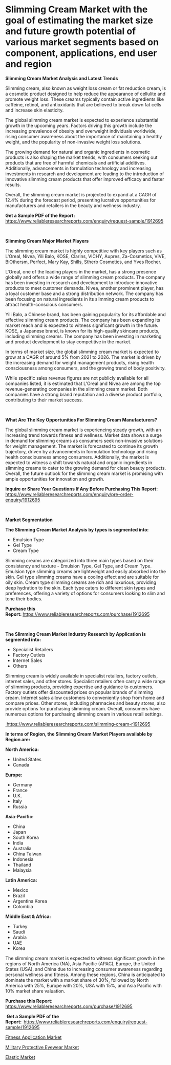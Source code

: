 <p><h1>Slimming Cream Market with the goal of estimating the market size and future growth potential of various market segments based on component, applications, end user and region</h1></p><p><strong>Slimming Cream Market Analysis and Latest Trends</strong></p>
<p><p>Slimming cream, also known as weight loss cream or fat reduction cream, is a cosmetic product designed to help reduce the appearance of cellulite and promote weight loss. These creams typically contain active ingredients like caffeine, retinol, and antioxidants that are believed to break down fat cells and increase skin elasticity.</p><p>The global slimming cream market is expected to experience substantial growth in the upcoming years. Factors driving this growth include the increasing prevalence of obesity and overweight individuals worldwide, rising consumer awareness about the importance of maintaining a healthy weight, and the popularity of non-invasive weight loss solutions.</p><p>The growing demand for natural and organic ingredients in cosmetic products is also shaping the market trends, with consumers seeking out products that are free of harmful chemicals and artificial additives. Additionally, advancements in formulation technology and increasing investments in research and development are leading to the introduction of innovative slimming cream products that offer improved efficacy and faster results.</p><p>Overall, the slimming cream market is projected to expand at a CAGR of 12.4% during the forecast period, presenting lucrative opportunities for manufacturers and retailers in the beauty and wellness industry.</p></p>
<p><strong>Get a Sample PDF of the Report:&nbsp;</strong> <a href="https://www.reliableresearchreports.com/enquiry/request-sample/1912695">https://www.reliableresearchreports.com/enquiry/request-sample/1912695</a></p>
<p>&nbsp;</p>
<p><strong>Slimming Cream Major Market Players</strong></p>
<p><p>The slimming cream market is highly competitive with key players such as L'Oreal, Nivea, Yili Balo, KOSE, Clarins, VICHY, Aupres, Za-Cosmetics, VIVE, BiOthersm, Perfect, Mary Kay, Shills, Stherb Cosmetics, and Yves Rocher. </p><p>L'Oreal, one of the leading players in the market, has a strong presence globally and offers a wide range of slimming cream products. The company has been investing in research and development to introduce innovative products to meet customer demands. Nivea, another prominent player, has a loyal customer base and a strong distribution network. The company has been focusing on natural ingredients in its slimming cream products to attract health-conscious consumers.</p><p>Yili Balo, a Chinese brand, has been gaining popularity for its affordable and effective slimming cream products. The company has been expanding its market reach and is expected to witness significant growth in the future. KOSE, a Japanese brand, is known for its high-quality skincare products, including slimming creams. The company has been investing in marketing and product development to stay competitive in the market.</p><p>In terms of market size, the global slimming cream market is expected to grow at a CAGR of around 5% from 2021 to 2026. The market is driven by the increasing demand for weight management products, rising health consciousness among consumers, and the growing trend of body positivity.</p><p>While specific sales revenue figures are not publicly available for all companies listed, it is estimated that L'Oreal and Nivea are among the top revenue-generating companies in the slimming cream market. Both companies have a strong brand reputation and a diverse product portfolio, contributing to their market success.</p></p>
<p>&nbsp;</p>
<p><strong>What Are The Key Opportunities For Slimming Cream Manufacturers?</strong></p>
<p><p>The global slimming cream market is experiencing steady growth, with an increasing trend towards fitness and wellness. Market data shows a surge in demand for slimming creams as consumers seek non-invasive solutions for weight management. The market is forecasted to continue its growth trajectory, driven by advancements in formulation technology and rising health consciousness among consumers. Additionally, the market is expected to witness a shift towards natural and organic ingredients in slimming creams to cater to the growing demand for clean beauty products. Overall, the future outlook for the slimming cream market is promising with ample opportunities for innovation and growth.</p></p>
<p><strong>Inquire or Share Your Questions If Any Before Purchasing This Report:</strong> <a href="https://www.reliableresearchreports.com/enquiry/pre-order-enquiry/1912695">https://www.reliableresearchreports.com/enquiry/pre-order-enquiry/1912695</a></p>
<p>&nbsp;</p>
<p><strong>Market Segmentation</strong></p>
<p><strong>The Slimming Cream Market Analysis by types is segmented into:</strong></p>
<p><ul><li>Emulsion Type</li><li>Gel Type</li><li>Cream Type</li></ul></p>
<p><p>Slimming creams are categorized into three main types based on their consistency and texture - Emulsion Type, Gel Type, and Cream Type. Emulsion type slimming creams are lightweight and easily absorbed into the skin. Gel type slimming creams have a cooling effect and are suitable for oily skin. Cream type slimming creams are rich and luxurious, providing deep hydration to the skin. Each type caters to different skin types and preferences, offering a variety of options for consumers looking to slim and tone their bodies.</p></p>
<p><strong>Purchase this Report:&nbsp;</strong><a href="https://www.reliableresearchreports.com/purchase/1912695">https://www.reliableresearchreports.com/purchase/1912695</a></p>
<p>&nbsp;</p>
<p><strong>The Slimming Cream Market Industry Research by Application is segmented into:</strong></p>
<p><ul><li>Specialist Retailers</li><li>Factory Outlets</li><li>Internet Sales</li><li>Others</li></ul></p>
<p><p>Slimming cream is widely available in specialist retailers, factory outlets, internet sales, and other stores. Specialist retailers often carry a wide range of slimming products, providing expertise and guidance to customers. Factory outlets offer discounted prices on popular brands of slimming cream. Internet sales allow customers to conveniently shop from home and compare prices. Other stores, including pharmacies and beauty stores, also provide options for purchasing slimming cream. Overall, consumers have numerous options for purchasing slimming cream in various retail settings.</p></p>
<p><a href="https://www.reliableresearchreports.com/slimming-cream-r1912695">&nbsp;https://www.reliableresearchreports.com/slimming-cream-r1912695</a></p>
<p><strong>In terms of Region, the Slimming Cream Market Players available by Region are:</strong></p>
<p>
    <p> <strong> North America: </strong>
        <ul>
            <li>United States</li>
            <li>Canada</li>
        </ul>
        </p> 
    <p> <strong> Europe: </strong>
        <ul>
            <li>Germany</li>
            <li>France</li>
            <li>U.K.</li>
            <li>Italy</li>
            <li>Russia</li>
        </ul>
        </p> 
    <p> <strong> Asia-Pacific: </strong>
        <ul>
            <li>China</li>
            <li>Japan</li>
            <li>South Korea</li>
            <li>India</li>
            <li>Australia</li>
            <li>China Taiwan</li>
            <li>Indonesia</li>
            <li>Thailand</li>
            <li>Malaysia</li>
        </ul>
        </p> 
    <p> <strong> Latin America: </strong>
        <ul>
            <li>Mexico</li>
            <li>Brazil</li>
            <li>Argentina Korea</li>
            <li>Colombia</li>
        </ul>
        </p> 
    <p> <strong> Middle East & Africa: </strong>
        <ul>
            <li>Turkey</li>
            <li>Saudi</li>
            <li>Arabia</li>
            <li>UAE</li>
            <li>Korea</li>
        </ul>
    </p>
    </p>
<p><p>The slimming cream market is expected to witness significant growth in the regions of North America (NA), Asia Pacific (APAC), Europe, the United States (USA), and China due to increasing consumer awareness regarding personal wellness and fitness. Among these regions, China is anticipated to dominate the market with a market share of 30%, followed by North America with 25%, Europe with 20%, USA with 15%, and Asia Pacific with 10% market share valuation.</p></p>
<p><strong>Purchase this Report: </strong><a href="https://www.reliableresearchreports.com/purchase/1912695">https://www.reliableresearchreports.com/purchase/1912695</a></p>
<p>&nbsp;<strong>Get a Sample PDF of the Report:&nbsp;&nbsp;</strong><a href="https://www.reliableresearchreports.com/enquiry/request-sample/1912695">https://www.reliableresearchreports.com/enquiry/request-sample/1912695</a></p>
<p><strong></strong></p>
<p><p><a href="https://view.publitas.com/reportprime-1/fitness-application-market-trends-focusing-on-fitness-application-market-insight-and-forecast-analysis-2024-2031/">Fitness Application Market</a></p><p><a href="https://github.com/almainyongb/Market-Research-Report-List-1/blob/main/military-protective-eyewear-market.md">Military Protective Eyewear Market</a></p><p><a href="https://github.com/kimjmgeh81/Market-Research-Report-List-1/blob/main/elastic-market.md">Elastic Market</a></p></p>